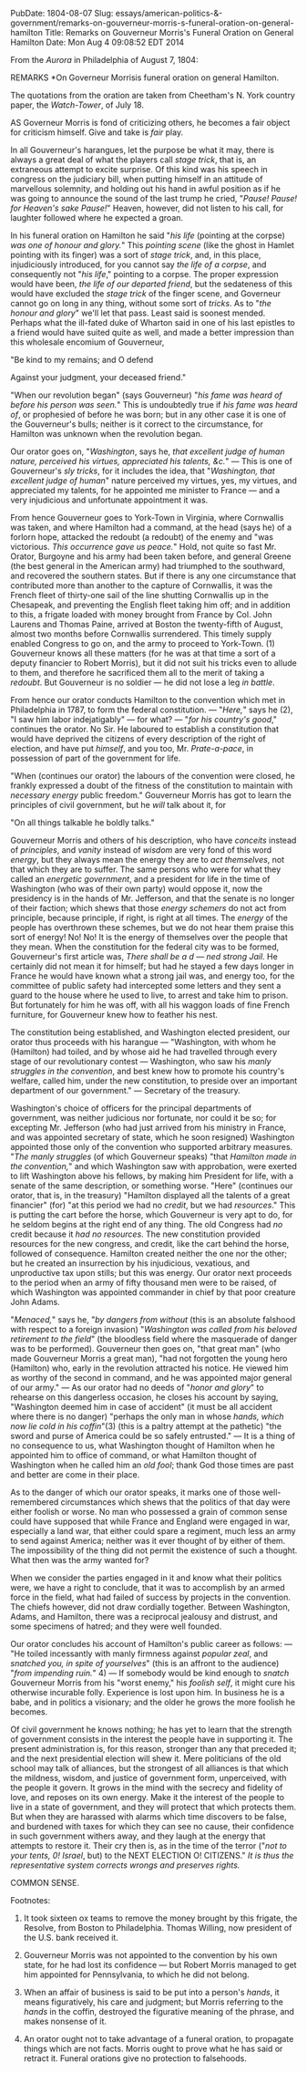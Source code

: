 PubDate: 1804-08-07
Slug: essays/american-politics-&-government/remarks-on-gouverneur-morris-s-funeral-oration-on-general-hamilton
Title: Remarks on Gouverneur Morris's Funeral Oration on General Hamilton
Date: Mon Aug  4 09:08:52 EDT 2014

   From the *Aurora* in Philadelphia of August 7, 1804:
   
   REMARKS *On Governeur Morrisis funeral oration on general Hamilton.
   
   The quotations from the oration are taken from Cheetham's N. York country paper, the *Watch-Tower*, of July 18.
   
   AS Governeur Morris is fond of criticizing others, he becomes a fair
   object for criticism himself. Give and take is *fair* play.

   In all Gouverneur's harangues, let the purpose be what it may, there is
   always a great deal of what the players call *stage trick*, that is, an
   extraneous attempt to excite surprise. Of this kind was his speech in
   congress on the judiciary bill, when putting himself in an attitude of
   marvellous solemnity, and holding out his hand in awful position as if he
   was going to announce the sound of the last trump he cried, "*Pause! Pause!
   for Heaven's sake Pause!*" Heaven, however, did not listen to his call, for
   laughter followed where he expected a groan.

   In his funeral oration on Hamilton he said "*his life* (pointing at the
   corpse) *was one of honour and glory.*" This *pointing scene* (like the ghost
   in Hamlet pointing with its finger) was a sort of *stage trick*, and, in
   this place, injudiciously introduced, for you cannot say *the life of a
   corpse*, and consequently not "*his life*," pointing to a corpse. The proper
   expression would have been, *the life of our departed friend*, but the
   sedateness of this would have excluded the *stage trick* of the finger
   scene, and Governeur cannot go on long in any thing, without some sort of
   *tricks*. As to "*the honour and glory*" we'll let that pass. Least said is
   soonest mended. Perhaps what the ill-fated duke of Wharton said in one of
   his last epistles to a friend would have suited quite as well, and made a
   better impression than this wholesale encomium of Gouverneur,

   "Be kind to my remains; and O defend

   Against your judgment, your deceased friend."

   "When our revolution began" (says Gouverneur) "*his fame was heard of
   before his person was seen.*" This is undoubtedly true if *his fame was
   heard of*, or prophesied of before he was born; but in any other case it is
   one of the Gouverneur's bulls; neither is it correct to the circumstance,
   for Hamilton was unknown when the revolution began.

   Our orator goes on, "*Washington*, says he, *that excellent judge of human
   nature, perceived his virtues, appreciated his talents, &c.*" &mdash; This is one
   of Gouverneur's *sly tricks*, for it includes the idea, that "*Washington,
   that excellent judge of human*" nature perceived my virtues, yes, my
   virtues, and appreciated my talents, for he appointed me minister to
   France &mdash; and a very injudicious and unfortunate appointment it was.

   From hence Gouverneur goes to York-Town in Virginia, where Cornwallis was
   taken, and where Hamilton had a command, at the head (says he) of a
   forlorn hope, attacked the redoubt (a redoubt) of the enemy and "was
   victorious. *This occurrence gave us peace.*" Hold, not quite so fast Mr.
   Orator, Burgoyne and his army had been taken before, and general Greene
   (the best general in the American army) had triumphed to the southward,
   and recovered the southern states. But if there is any one circumstance
   that contributed more than another to the capture of Cornwallis, it was
   the French fleet of thirty-one sail of the line shutting Cornwallis up in
   the Chesapeak, and preventing the English fleet taking him off; and in
   addition to this, a frigate loaded with money brought from France by Col.
   John Laurens and Thomas Paine, arrived at Boston the twenty-fifth of
   August, almost two months before Cornwallis surrendered. This timely
   supply enabled Congress to go on, and the army to proceed to York-Town. (1) 
   Gouverneur knows all these matters (for
   he was at that time a sort of a deputy financier to Robert Morris), but it
   did not suit his tricks even to allude to them, and therefore he
   sacrificed them all to the merit of taking a *redoubt*. But Gouverneur is no
   soldier &mdash; he did not lose a leg *in battle*.

   From hence our orator conducts Hamilton to the convention which met in
   Philadelphia in 1787, to form the federal constitution. &mdash; "*Here,*" says he (2),
   "I saw him labor indejatigably" &mdash; for what? &mdash; "*for his country's good*," continues the
   orator. No Sir. He laboured to establish a constitution that would have
   deprived the citizens of every description of the right of election, and
   have put *himself*, and you too, Mr. *Prate-a-pace*, in possession of part of
   the government for life.

   "When (continues our orator) the labours of the convention were closed, he
   frankly expressed a doubt of the fitness of the constitution to maintain
   with *necessary energy* public freedom." Gouverneur Morris has got to learn
   the principles of civil government, but he *will* talk about it, for

   "On all things talkable he boldly talks."

   Gouverneur Morris and others of his description, who have *conceits* instead
   of *principles*, and *vanity* instead of *wisdom* are very fond of this word
   *energy*, but they always mean the energy they are to *act themselves*, not
   that which they are to suffer. The same persons who were for what they
   called an *energetic government*, and a president for life in the time of
   Washington (who was of their own party) would oppose it, now the
   presidency is in the hands of Mr. Jefferson, and that the senate is no
   longer of their faction; which shews that those *energy schemers* do not act
   from principle, because principle, if right, is right at all times. The
   *energy* of the people has overthrown these schemes, but we do not hear them
   praise this sort of energy! No! No! It is the energy of themselves over
   the people that they mean. When the constitution for the federal city was
   to be formed, Gouverneur's first article was, *There shall be a d &mdash; ned
   strong Jail*. He certainly did not mean it for himself; but had he stayed a
   few days longer in France he would have known what a strong jail was, and
   energy too, for the committee of public safety had intercepted some
   letters and they sent a guard to the house where he used to live, to
   arrest and take him to prison. But fortunately for him he was off, with
   all his waggon loads of fine French furniture, for Gouverneur knew how to
   feather his nest.

   The constitution being established, and Washington elected president, our
   orator thus proceeds with his harangue &mdash; "Washington, with whom he
   (Hamilton) had toiled, and by whose aid he had travelled through every
   stage of our revolutionary contest &mdash; Washington, who saw his *manly struggles
   in the convention*, and best knew how to promote his country's welfare,
   called him, under the new constitution, to preside over an important
   department of our government." &mdash; Secretary of the treasury.

   Washington's choice of officers for the principal departments of
   government, was neither judicious nor fortunate, nor could it be so; for
   excepting Mr. Jefferson (who had just arrived from his ministry in France,
   and was appointed secretary of state, which he soon resigned) Washington
   appointed those only of the convention who supported arbitrary measures.
   "*The manly struggles* (of which Gouverneur speaks) "that *Hamilton made in
   the convention,*" and which Washington saw with approbation, were exerted
   to lift Washington above his fellows, by making him President for life,
   with a senate of the same description, or something worse. "Here"
   (continues our orator, that is, in the treasury) "Hamilton displayed all
   the talents of a great financier" (for) "at this period we had no *credit*,
   but we had *resources*." This is putting the cart before the horse, which
   Gouverneur is very apt to do, for he seldom begins at the right end of any
   thing. The old Congress had *no* credit because it *had no resources*. The new
   constitution provided resources for the new congress, and credit, like the
   cart behind the horse, followed of consequence. Hamilton created neither
   the one nor the other; but he created an insurrection by his injudicious,
   vexatious, and unproductive tax upon stills; but this was energy. Our
   orator next proceeds to the period when an army of fifty thousand men were
   to be raised, of which Washington was appointed commander in chief by that
   poor creature John Adams.

   "*Menaced,*" says he, "*by dangers from without* (this is an absolute falshood
   with respect to a foreign invasion) "*Washington was called from his
   beloved retirement to the field*" (the bloodless field where the masquerade
   of danger was to be performed). Gouverneur then goes on, "that great man"
   (who made Gouverneur Morris a great man), "had not forgotten the young
   hero (Hamilton) who, early in the revolution attracted his notice. He
   viewed him as worthy of the second in command, and he was appointed major
   general of our army." &mdash; As our orator had no deeds of "*honor and glory*" to
   rehearse on this dangerless occasion, he closes his account by saying,
   "Washington deemed him in case of accident" (it must be all accident where
   there is no danger) "perhaps the only man in whose *hands, which now lie
   cold in his coffin*"(3) (this is a paltry attempt
   at the pathetic) "the sword and purse of America could be so safely
   entrusted."  &mdash; It is a thing of no consequence to us, what Washington thought
   of Hamilton when he appointed him to office of command, or what Hamilton
   thought of Washington when he called him an *old fool*; thank God those
   times are past and better are come in their place.

   As to the danger of which our orator speaks, it marks one of those
   well-remembered circumstances which shews that the politics of that day
   were either foolish or worse. No man who possessed a grain of common sense
   could have supposed that while France and England were engaged in war,
   especially a land war, that either could spare a regiment, much less an
   army to send against America; neither was it ever thought of by either of
   them. The impossibility of the thing did not permit the existence of such
   a thought. What then was the army wanted for? 
   
   When we consider the
   parties engaged in it and know what their politics were, we have a right
   to conclude, that it was to accomplish by an armed force in the field,
   what had failed of success by projects in the convention. The chiefs
   however, did not draw cordially together. Between Washington, Adams, and
   Hamilton, there was a reciprocal jealousy and distrust, and some specimens
   of hatred; and they were well founded.

   Our orator concludes his account of Hamilton's public career as
   follows: &mdash; "He toiled incessantly with manly firmness against *popular zeal*,
   and *snatched you, in spite of yourselves*" (this is an affront to the
   audience) "*from impending ruin.*" 4)  &mdash; If somebody would be kind enough to
   *snatch* Gouverneur Morris from his "worst enemy," his *foolish self*, it
   might cure his otherwise incurable folly. Experience is lost upon him. In
   business he is a babe, and in politics a visionary; and the older he grows
   the more foolish he becomes.

   Of civil government he knows nothing; he has yet to learn that the
   strength of government consists in the interest the people have in
   supporting it. The present administration is, for this reason, stronger
   than any that preceded it; and the next presidential election will shew
   it. Mere politicians of the old school may talk of alliances, but the
   strongest of all alliances is that which the mildness, wisdom, and justice
   of government form, unperceived, with the people it govern. It grows
   in the mind with the secrecy and fidelity of love, and reposes on its own
   energy. Make it the interest of the people to live in a state of
   government, and they will protect that which protects them. But when they
   are harassed with alarms which time discovers to be false, and burdened
   with taxes for which they can see no cause, their confidence in such
   government withers away, and they laugh at the energy that attempts to
   restore it. Their cry then is, as in the time of the terror ("*not to your
   tents, 0! Israel*, but) to the NEXT ELECTION O! CITIZENS." *It is thus
   the representative system corrects wrongs and preserves rights.*

   COMMON SENSE.

   Footnotes: 
   
   1. It took sixteen ox teams to remove the money brought by this frigate, the
   Resolve, from Boston to Philadelphia. Thomas Willing, now president of the
   U.S. bank received it.
   
   2. Gouverneur Morris was not appointed to the convention by his own state,
   for he had lost its confidence &mdash; but Robert Morris managed to get him
   appointed for Pennsylvania, to which he did not belong.
   
   3. When an affair of business is said to be put into a
   person's *hands*, it means figuratively, his care and judgment; but Morris
   referring to the *hands* in the coffin, destroyed the figurative meaning of
   the phrase, and makes nonsense of it.
   
   4. An orator ought not to take advantage of
   a funeral oration, to propagate things which are not facts. Morris ought
   to prove what he has said or retract it. Funeral orations give no
   protection to falsehoods.
